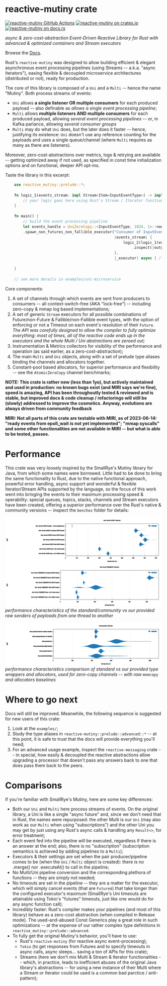 # reactive-mutiny crate

[gh-image]: https://github.com/zertyz/reactive-mutiny/workflows/Rust/badge.svg
[gh-checks]: https://github.com/zertyz/reactive-mutiny/actions/workflows/rust.yml
[cratesio-image]: https://img.shields.io/crates/v/reactive-mutiny.svg
[cratesio]: https://crates.io/crates/reactive-mutiny
[docsrs-image]: https://docs.rs/reactive-mutiny/badge.svg
[docsrs]: https://docs.rs/reactive-mutiny

[![reactive-mutiny GitHub Actions][gh-image]][gh-checks]
[![reactive-mutiny on crates.io][cratesio-image]][cratesio]
[![reactive-mutiny on docs.rs][docsrs-image]][docsrs]

*async & zero-cost-abstraction Event-Driven Reactive Library for Rust with advanced & optimized containers and Stream executors*

Browse the [Docs][docsrs].

Rust's `reactive-mutiny` was designed to allow building efficient & elegant asynchronous event processing pipelines (using
Streams -- a.k.a. "async Iterators"), easing flexible & decoupled microservice architectures (distributed or not), ready for production.

The core of this library is composed of a `Uni` and a `Multi` -- hence the name "Mutiny". Both process streams of events:
  - `Uni` allows **a single listener OR multiple consumers** for each produced payload -- also definable as *allows a single event processing pipeline*;
  - `Multi` allows **multiple listeners AND multiple consumers** for each produced payload, allowing *several event processing pipelines*
    -- or, in Kafka parlance, allowing *several consumer groups*
  - `Multi` may do what `Uni` does, but the later does it faster -- hence, justifying its existence: `Uni` doesn't use any
    reference counting for the payloads and uses a single queue/channel (where `Multi` requires as many as there are listeners).

Moreover, zero-cost-abstractions over metrics, logs & retrying are available -- getting optimized away if not used, as specified in const time initialization options
and on functional, deeper API opt-ins.

Taste the library in this excerpt:

```rust
    use reactive_mutiny::prelude::*;

    fn logic_1(events_stream: impl Stream<Item=InputEventType>) -> impl Stream<Item=OutputEventType> {
        // your logic goes here using Rust's Stream / Iterator functions
    }

    fn main() {
        // build the event processing pipeline
        let events_handle = UniZeroCopy::<InputEventType, 1024, 1>::new()
        .spawn_non_futures_non_fallible_executor("Consumer of InputEventType and issiuer of OutputEventType",
                                                 |events_stream| {
                                                     logic_2(logic_1(events_stream))
                                                         .inspect(|outgoing_event| send(outgoing_event))
                                                 },
                                                 |_executor| async { /* on-close logic */ });

    }

    // see more details in examples/uni-microservice
```

Core components:
  1) A set of channels through which events are sent from producers to consumers -- all context-switch-free (AKA "lock-free") -- including zero-copy & mmap log based implementations;
  2) A set of generic `Stream` executors for all possible combinations of Future/non-Future & Fallible/non-Fallible event types, with the option of enforcing or not a Timeout on each event's resolution of their `Future`. *The API was carefully designed to allow the compiler to fully optimize everything: most of times, all of the reactive code ends up in the executors and the whole Multi / Uni abstractions are zeroed out;*
  3) Instrumentation & Metrics collectors for visibility of the performance and operation (as said earlier, as a zero-cost-abstraction);
  4) The main `Multi` and `Uni` objects, along with a set of prelude type aliases binding the channels and allocators together.
  5) Constant-pool based allocators, for superior performance and flexibility -- see the `AtomicZeroCopy` channel benchmarks;


**NOTE: This crate is rather new (less than 1yo), but actively maintained and used in production: no known bugs exist (and MIRI says we're fine), speed is amazing, API has been throughoutly tested & reviewed and is stable, but improved docs & code cleanup / refactorings will still be (slowly) addressed to improve the cosmetics. Anyway, evolutions are always driven from community feedback**

**MIRI: Not all parts of this crate are testable with MIRI, as of 2023-06-14: "ready events from epoll_wait is not yet implemented"; "mmap syscalls" and some other functionalities are not available in MIRI -- but what is able to be tested, passes.**


# Performance

This crate was very loosely inspired by the SmallRye's Mutiny library for Java, from which some names were borrowed.
Little had to be done to bring the same functionality to Rust, due to the native functional approach, powerful error
handling, async support and wonderful & flexible Iterator/Stream APIs supported by the language, so the focus of this work went into
bringing the events to their maximum processing speed & operability: special queues, topics, stacks, channels and Stream executors have
been created, offering a superior performance over the Rust's native & community versions -- inspect the `benches` folder for details:

![reactive-mutiny's channels latencies](screenshots/channels_latencies.png)
![reactive-mutiny's channels throughput](screenshots/channels_throughput.png)
*performance characteristics of the standard/community vs our provided raw senders of payloads from one thread to another*

![reactive-mutiny's allocators & type wrappers](screenshots/allocators_and_type_wrappers.png)
*performance characteristics comparison of standard vs our provided type wrappers and allocators, used for zero-copy channels -- with raw `memcopy` and allocators baselines*

# Where to go next

Docs will still be improved. Meanwhile, the following sequence is suggested for new users of this crate:
  1) Look at the `examples/`;
  2) Study the type aliases in `reactive-mutiny::prelude::advanced::*` -- at this point, it is safe to trust that the docs will provide everything you'll need;
  3) For an advanced usage example, inspect the `reactive-messaging` crate -- in special, how easily & decoupled the reactive abstractions allow upgrading a processor that doesn't pass any answers back to one that does pass them back to the peers.

# Comparisons

If you're familiar with SmallRye's Mutiny, here are some key differences:
  - Both our `Uni` and `Multi` here process streams of events. On the original library, a Uni is like a single
    "async future" and, since we don't need that in Rust, the names were repurposed: the other Multi is our `Uni` (may also work as our `Multi` when using "subscriptions") and the other Uni you may get by just using any Rust's async calls & handling any `Result<>`, for error treatment;
  - Each event fed into the pipeline will be executed, regardless if there is an answer at the end; also, there is no "subscription"
    (subscription semantics is achieved by adding pipelines to a `Multi`);
  - Executors & their settings are set when the pair producer/pipeline comes to be (when the `Uni` / `Multi` object is created): there
    is no .merge() nor .executeAt() to call in the pipeline;
  - No Multi/Uni pipeline conversion and the corresponding plethora of functions -- they are simply not needed;
  - No timeouts are set in the pipeline -- they are a matter for the executor, which will simply cancel events (that are `Future`s) that take longer than the configured executor's maximum
    (SmallRye's Uni timeouts are attainable using Tokio's "futures" timeouts, just like one would do for any async function call);
  - Incredibly faster: Rust's compiler makes your pipelines (and most of this library) behave as a zero-cost abstraction (when compiled in Release mode). The used-and-abused Const Generics play a great role in such optimizations -- at the expense of our rather complex type definitions in `reactive_mutiny::prelude::advanced`.
  - To fully get the original Mutiny's behavior, you'll have to use:
    - Rust's `reactive-mutiny` (for reactive async event-processing);
    - `Tokio` (to get responses from Futures and to specify timeouts in async calls, async sleeps... saving a ton of APIs for this crate);
    - Streams (here we don't mix Multi & Stream & Iterator functionalities -- which, in practice, leads to inefficient abuses of
      the original Java library's abstractions -- for using a new instance of their Multi where a Stream or Iterator could be used is a common bad parctice / anti-pattern);